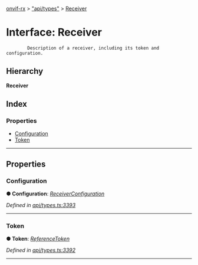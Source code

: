 [onvif-rx](../README.md) > ["api/types"](../modules/_api_types_.md) > [Receiver](../interfaces/_api_types_.receiver.md)

# Interface: Receiver

```
        Description of a receiver, including its token and configuration.
```

## Hierarchy

**Receiver**

## Index

### Properties

* [Configuration](_api_types_.receiver.md#configuration)
* [Token](_api_types_.receiver.md#token)

---

## Properties

<a id="configuration"></a>

###  Configuration

**● Configuration**: *[ReceiverConfiguration](_api_types_.receiverconfiguration.md)*

*Defined in [api/types.ts:3393](https://github.com/patrickmichalina/onvif-rx/blob/3ab1739/src/api/types.ts#L3393)*

___
<a id="token"></a>

###  Token

**● Token**: *[ReferenceToken](../modules/_api_types_.md#referencetoken)*

*Defined in [api/types.ts:3392](https://github.com/patrickmichalina/onvif-rx/blob/3ab1739/src/api/types.ts#L3392)*

___

